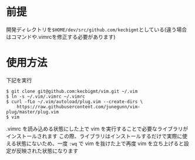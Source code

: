 # 前提
開発ディレクトリを`$HOME/dev/src/github.com/kecbigmt`としている(違う場合はコマンドや.vimrcを修正する必要があります)

# 使用方法

下記を実行

```
$ git clone git@github.com:kecbigmt/vim.git ~/.vim
$ ln -s ~/.vim/.vimrc ~/.vimrc
$ curl -fLo ~/.vim/autoload/plug.vim --create-dirs \
    https://raw.githubusercontent.com/junegunn/vim-plug/master/plug.vim
$ vim
```

.vimrc を読み込める状態にした上で vim を実行することで必要なライブラリがインストールされます
この際、ライブラリはインストールするだけで実際に使える状態にないため、一度 `:wq` で vim を抜けた上で再度 vim を立ち上げると設定が反映された状態になります
